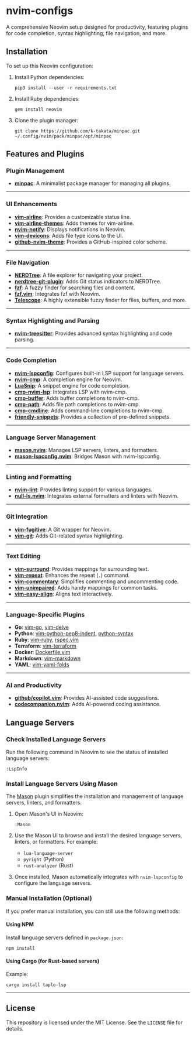 # nvim-configs
A comprehensive Neovim setup designed for productivity, featuring plugins for code completion, syntax highlighting, file navigation, and more.

## Installation

To set up this Neovim configuration:

1. Install Python dependencies:
    ```
    pip3 install --user -r requirements.txt
    ```
2. Install Ruby dependencies:
    ```
    gem install neovim
    ```
3. Clone the plugin manager:
    ```
    git clone https://github.com/k-takata/minpac.git ~/.config/nvim/pack/minpac/opt/minpac
    ```

## Features and Plugins

### **Plugin Management**
- **[minpac](https://github.com/k-takata/minpac)**: A minimalist package manager for managing all plugins.

---

### **UI Enhancements**
- **[vim-airline](https://github.com/vim-airline/vim-airline)**: Provides a customizable status line.
- **[vim-airline-themes](https://github.com/vim-airline/vim-airline-themes)**: Adds themes for vim-airline.
- **[nvim-notify](https://github.com/rcarriga/nvim-notify)**: Displays notifications in Neovim.
- **[vim-devicons](https://github.com/ryanoasis/vim-devicons)**: Adds file type icons to the UI.
- **[github-nvim-theme](https://github.com/projekt0n/github-nvim-theme)**: Provides a GitHub-inspired color scheme.

---

### **File Navigation**
- **[NERDTree](https://github.com/scrooloose/nerdtree)**: A file explorer for navigating your project.
- **[nerdtree-git-plugin](https://github.com/Xuyuanp/nerdtree-git-plugin)**: Adds Git status indicators to NERDTree.
- **[fzf](https://github.com/junegunn/fzf)**: A fuzzy finder for searching files and content.
- **[fzf.vim](https://github.com/junegunn/fzf.vim)**: Integrates fzf with Neovim.
- **[Telescope](https://github.com/nvim-telescope/telescope.nvim)**: A highly extensible fuzzy finder for files, buffers, and more.

---

### **Syntax Highlighting and Parsing**
- **[nvim-treesitter](https://github.com/nvim-treesitter/nvim-treesitter)**: Provides advanced syntax highlighting and code parsing.

---

### **Code Completion**
- **[nvim-lspconfig](https://github.com/neovim/nvim-lspconfig)**: Configures built-in LSP support for language servers.
- **[nvim-cmp](https://github.com/hrsh7th/nvim-cmp)**: A completion engine for Neovim.
- **[LuaSnip](https://github.com/L3MON4D3/LuaSnip)**: A snippet engine for code completion.
- **[cmp-nvim-lsp](https://github.com/hrsh7th/cmp-nvim-lsp)**: Integrates LSP with nvim-cmp.
- **[cmp-buffer](https://github.com/hrsh7th/cmp-buffer)**: Adds buffer completions to nvim-cmp.
- **[cmp-path](https://github.com/hrsh7th/cmp-path)**: Adds file path completions to nvim-cmp.
- **[cmp-cmdline](https://github.com/hrsh7th/cmp-cmdline)**: Adds command-line completions to nvim-cmp.
- **[friendly-snippets](https://github.com/rafamadriz/friendly-snippets)**: Provides a collection of pre-defined snippets.

---

### **Language Server Management**
- **[mason.nvim](https://github.com/williamboman/mason.nvim)**: Manages LSP servers, linters, and formatters.
- **[mason-lspconfig.nvim](https://github.com/williamboman/mason-lspconfig.nvim)**: Bridges Mason with nvim-lspconfig.

---

### **Linting and Formatting**
- **[nvim-lint](https://github.com/mfussenegger/nvim-lint)**: Provides linting support for various languages.
- **[null-ls.nvim](https://github.com/jose-elias-alvarez/null-ls.nvim)**: Integrates external formatters and linters with Neovim.

---

### **Git Integration**
- **[vim-fugitive](https://github.com/tpope/vim-fugitive)**: A Git wrapper for Neovim.
- **[vim-git](https://github.com/tpope/vim-git)**: Adds Git-related syntax highlighting.

---

### **Text Editing**
- **[vim-surround](https://github.com/tpope/vim-surround)**: Provides mappings for surrounding text.
- **[vim-repeat](https://github.com/tpope/vim-repeat)**: Enhances the repeat (`.`) command.
- **[vim-commentary](https://github.com/tpope/vim-commentary)**: Simplifies commenting and uncommenting code.
- **[vim-unimpaired](https://github.com/tpope/vim-unimpaired)**: Adds handy mappings for common tasks.
- **[vim-easy-align](https://github.com/junegunn/vim-easy-align)**: Aligns text interactively.

---

### **Language-Specific Plugins**
- **Go**: [vim-go](https://github.com/fatih/vim-go), [vim-delve](https://github.com/sebdah/vim-delve)
- **Python**: [vim-python-pep8-indent](https://github.com/Vimjas/vim-python-pep8-indent), [python-syntax](https://github.com/vim-python/python-syntax)
- **Ruby**: [vim-ruby](https://github.com/vim-ruby/vim-ruby), [rspec.vim](https://github.com/sheerun/rspec.vim)
- **Terraform**: [vim-terraform](https://github.com/hashivim/vim-terraform)
- **Docker**: [Dockerfile.vim](https://github.com/ekalinin/Dockerfile.vim)
- **Markdown**: [vim-markdown](https://github.com/plasticboy/vim-markdown)
- **YAML**: [vim-yaml-folds](https://github.com/pedrohdz/vim-yaml-folds)

---

### **AI and Productivity**
- **[github/copilot.vim](https://github.com/github/copilot.vim)**: Provides AI-assisted code suggestions.
- **[codecompanion.nvim](https://github.com/olimorris/codecompanion.nvim)**: Adds AI-powered coding assistance.

## Language Servers

### Check Installed Language Servers
Run the following command in Neovim to see the status of installed language servers:
```
:LspInfo
```

### Install Language Servers Using Mason
The [Mason](https://github.com/williamboman/mason.nvim) plugin simplifies the installation and management of language servers, linters, and formatters.

1. Open Mason's UI in Neovim:
    ```
    :Mason
    ```

2. Use the Mason UI to browse and install the desired language servers, linters, or formatters. For example:
    - `lua-language-server`
    - `pyright` (Python)
    - `rust-analyzer` (Rust)

3. Once installed, Mason automatically integrates with `nvim-lspconfig` to configure the language servers.

### Manual Installation (Optional)
If you prefer manual installation, you can still use the following methods:

#### Using NPM
Install language servers defined in `package.json`:
```
npm install
```

#### Using Cargo (for Rust-based servers)
Example:
```
cargo install taplo-lsp
```

---
## License

This repository is licensed under the MIT License. See the `LICENSE` file for details.
